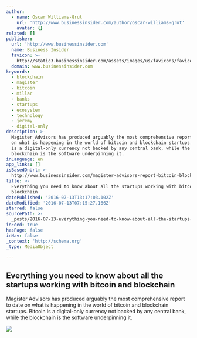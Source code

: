 ```yaml
---
author:
  - name: Oscar Williams-Grut
    url: 'http://www.businessinsider.com/author/oscar-williams-grut'
    avatar: {}
related: []
publisher:
  url: 'http://www.businessinsider.com'
  name: Business Insider
  favicon: >-
    http://static3.businessinsider.com/assets/images/us/favicons/favicon.ico?v=BI-US-2016-03-31
  domain: www.businessinsider.com
keywords:
  - blockchain
  - magister
  - bitcoin
  - millar
  - banks
  - startups
  - ecosystem
  - technology
  - jeremy
  - digital-only
description: >-
  Magister Advisors has produced arguably the most comprehensive report to date
  on what is happening in the world of bitcoin and blockchain startups. Bitcoin
  is a digital-only currency not backed by any central bank, while the
  blockchain is the software underpinning it.
inLanguage: en
app_links: []
isBasedOnUrl: >-
  http://www.businessinsider.com/magister-advisors-report-bitcoin-blockchain-ecosystems-2016-7?r=UK&IR=T
title: >-
  Everything you need to know about all the startups working with bitcoin and
  blockchain
datePublished: '2016-07-13T13:17:03.102Z'
dateModified: '2016-07-13T07:15:27.166Z'
starred: false
sourcePath: >-
  _posts/2016-07-13-everything-you-need-to-know-about-all-the-startups-working-w.md
inFeed: true
hasPage: false
inNav: false
_context: 'http://schema.org'
_type: MediaObject

---
```

<article style=""><h1>Everything you need to know about all the startups working with bitcoin and blockchain</h1><p>Magister Advisors has produced arguably the most comprehensive report to date on what is happening in the world of bitcoin and blockchain startups. Bitcoin is a digital-only currency not backed by any central bank, while the blockchain is the software underpinning it.</p><img src="http://static2.businessinsider.com/image/566ff7aadd089526058b4687-1200/jeremy-millar-magister-advisors.jpg" /></article>